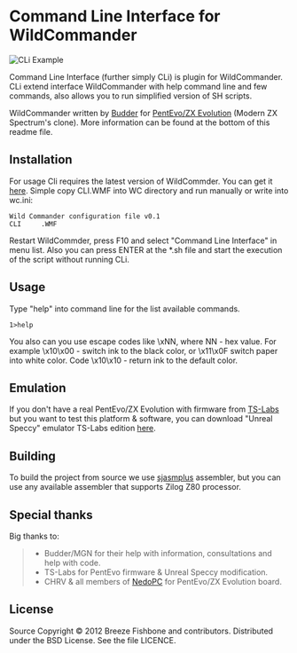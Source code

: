 # Command Line Interface for WildCommander

<img src="https://raw.github.com/acidrave/CLi-for-WildCommander/master/misc/screenshot.png"
 alt="CLi Example" title="Command Line Interface for WildCommander" align="center" />

Command Line Interface (further simply CLi) is plugin for WildCommander.
CLi extend interface WildCommander with help command line and few commands, also
allows you to run simplified version of SH scripts.

WildCommander written by [Budder](http://budder.narod.ru/) for [PentEvo/ZX Evolution](http://www.nedopc.com/zxevo/zxevo_eng.php) (Modern ZX Spectrum's clone).
More information can be found at the bottom of this readme file.

## Installation

For usage Cli requires the latest version of WildCommder. You can get it [here](https://code.google.com/p/zx-evo-fpga/source/browse/#svn%2Fbranches%2Ftslabs%2Fpentevo%2Fsoft%2FWC%2Fexe).
Simple copy CLI.WMF into WC directory and run manually or write into wc.ini:

    Wild Commander configuration file v0.1
    CLI     .WMF

Restart WildCommder, press F10 and select "Command Line Interface" in menu list. Also you
can press ENTER at the *.sh file and start the execution of the script without running CLi.

## Usage

Type "help" into command line for the list available commands.

	1>help

You also can you use escape codes like \\xNN, where NN - hex value. For example \\x10\\x00 - switch ink to the
black color, or \\x11\\x0F switch paper into white color. Code \\x10\\x10 - return ink to the default color.

## Emulation

If you don't have a real PentEvo/ZX Evolution with firmware from [TS-Labs](https://code.google.com/p/zx-evo-fpga/source/browse/#svn%2Fbranches%2Ftslabs%2Fpentevo%2Favr%2Fcurrent%2Fdefault)
but you want to test this platform & software, you can download "Unreal Speccy" emulator TS-Labs edition [here](https://code.google.com/p/zx-evo-fpga/source/browse/branches/tslabs/pentevo/unreal/Unreal/bin/unreal.7z).

## Building

To build the project from source we use [sjasmplus](http://sourceforge.net/projects/sjasmplus/) assembler,
but you can use any available assembler that supports Zilog Z80 processor.

## Special thanks

Big thanks to:
> - Budder/MGN for their help with information, consultations and help with code.
> - TS-Labs for PentEvo firmware & Unreal Speccy modification.
> - CHRV & all members of [NedoPC](http://www.nedopc.com/) for PentEvo/ZX Evolution board.

## License
Source Copyright © 2012 Breeze Fishbone and contributors. Distributed under the BSD License. See the file LICENCE.
